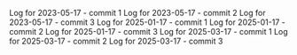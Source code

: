 Log for 2023-05-17 - commit 1
Log for 2023-05-17 - commit 2
Log for 2023-05-17 - commit 3
Log for 2025-01-17 - commit 1
Log for 2025-01-17 - commit 2
Log for 2025-01-17 - commit 3
Log for 2025-03-17 - commit 1
Log for 2025-03-17 - commit 2
Log for 2025-03-17 - commit 3
